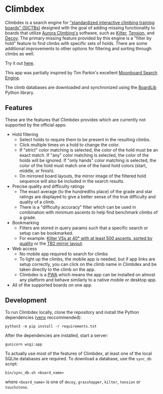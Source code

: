 # Climbdex

Climbdex is a search engine for ["standardized interactive climbing training boards" (SICTBs)](https://gearjunkie.com/climbing/kilter-moon-grasshopper-more-interactive-climbing-training-boards-explained) designed with the goal of adding missing functionality to boards that utilize [Aurora Climbing's](https://auroraclimbing.com/) software, such as [Kilter](https://settercloset.com/pages/the-kilter-board), 
[Tension](https://tensionclimbing.com/product/tension-board-sets/), and [Decoy](https://decoy-holds.com/pages/decoy-board). The primary missing feature provided by this engine is a "filter by hold" feature to find climbs with specific sets of holds. There are some additional improvements to other options for filtering and sorting through climbs as well.

Try it out [here](https://climbdex.com/).

This app was partially inspired by Tim Parkin's excellent [Moonboard Search Engine](http://mb.timparkin.net/).

The climb databases are downloaded and synchronized using the [BoardLib](https://github.com/lemeryfertitta/BoardLib) Python library. 

## Features

These are the features that Climbdex provides which are currently not supported by the official apps:

- Hold filtering
  - Select holds to require them to be present in the resulting climbs.
  - Click multiple times on a hold to change the color.
  - If "strict" color matching is selected, the color of the hold must be an exact match. If "any" color matching is selected, the color of the holds will be ignored. If "only hands" color matching is selected, the color of the hold must match one of the hand hold colors (start, middle, or finish).
  - On mirrored board layouts, the mirror image of the filtered hold sequence will also be included in the search results.
- Precise quality and difficulty ratings
  - The exact average (to the hundredths place) of the grade and star ratings are displayed to give a better sense of the true difficulty and quality of a climb.
  - There is a "difficulty accuracy" filter which can be used in combination with minimum ascents to help find benchmark climbs of a grade.
- Bookmarking
  - Filters are stored in query params such that a specific search or setup can be bookmarked.
  - For example: [Kilter V5s at 40° with at least 500 ascents, sorted by quality](https://climbdex.com/results?minGrade=20&maxGrade=20&name=&angle=40&minAscents=500&sortBy=quality&sortOrder=desc&minRating=1.0&onlyClassics=0&gradeAccuracy=1&settername=&setternameSuggestion=&holds=&mirroredHolds=&board=kilter&layout=1&size=10&set=1&set=20&roleMatch=strict) or the [TB2 mirror layout](https://climbdex.com/filter?board=tension&layout=10&size=6&set=12&set=13).
- Web access
  - No mobile app required to search for climbs
  - To light up the climbs, the mobile app is needed, but if app links are setup correctly, you can click on the climb name in Climbdex and be taken directly to the climb on the app.
  - Climbdex is a [PWA](https://developer.mozilla.org/en-US/docs/Web/Progressive_web_apps) which means the app can be installed on almost any platform and behave similarly to a native mobile or desktop app.
- All of the supported boards on one app.

## Development

To run Climbdex locally, clone the repository and install the Python dependencies ([venv](https://docs.python.org/3/library/venv.html) reccommended):

```
python3 -m pip install -r requirements.txt
```

After the dependencies are installed, start a server:

```
gunicorn wsgi:app
```

To actually use most of the features of Climbdex, at least one of the local SQLite databases are required. To download a database, use the `sync_db` script:

```
bin/sync_db.sh <board_name>
```

where `<board_name>` is one of `decoy`, `grasshopper`, `kilter`, `tension` or `touchstone`.
